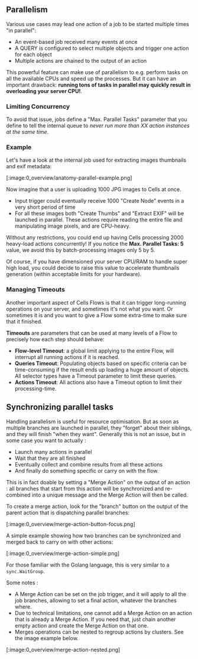 ## Parallelism

Various use cases may lead one action of a job to be started multiple times "in parallel": 

- An event-based job received many events at once
- A QUERY is configured to select multiple objects and trigger one action for each object
- Multiple actions are chained to the output of an action

This powerful feature can make use of parallelism to e.g. perform tasks on all the available CPUs and speed up the processes. But it can have an important drawback: **running tons of tasks in parallel may quickly result in overloading your server CPU!**.

### Limiting Concurrency

To avoid that issue, jobs define a "Max. Parallel Tasks" parameter that you define to tell the internal queue to _never run more than XX action instances at the same time_.  

### Example

Let's have a look at the internal job used for extracting images thumbnails and exif metadata: 

[:image:0_overview/anatomy-parallel-example.png]

Now imagine that a user is uploading 1000 JPG images to Cells at once. 

 - Input trigger could eventually receive 1000 "Create Node" events in a very short period of time
 - For all these images both "Create Thumbs" and "Extract EXIF" will be launched in parallel. These actions require reading the entire file and manipulating image pixels, and are CPU-heavy. 

Without any restrictions, you could end up having Cells processing 2000 heavy-load actions concurrently!
If you notice the **Max. Parallel Tasks: 5** value, we avoid this by batch-processing images only 5 by 5.

Of course, if you have dimensioned your server CPU/RAM to handle super high load, you could decide to raise this value to accelerate thumbnails generation (within acceptable limits for your hardware).

### Managing Timeouts

Another important aspect of Cells Flows is that it can trigger long-running operations on your server, and sometimes it's not what you want. Or sometimes it is and you want to give a Flow some extra-time to make sure that it finished. 

**Timeouts** are parameters that can be used at many levels of a Flow to precisely how each step should behave: 

 - **Flow-level Timeout**: a global limit applying to the entire Flow, will interrupt all running actions if it is reached.
 - **Queries Timeout**: Populating objects based on specific criteria can be time-consuming if the result ends up loading a huge amount of objects. All selector types have a Timeout parameter to limit these queries.
 - **Actions Timeout**: All actions also have a Timeout option to limit their processing-time.

## Synchronizing parallel tasks

Handling parallelism is useful for resource optimisation. But as soon as multiple branches are launched in parallel, they "forget" about their siblings, and they will finish "when they want". Generally this is not an issue, but in some case you want to actually :

- Launch many actions in parallel
- Wait that they are all finished
- Eventually collect and combine results from all these actions
- And finally do something specific or carry on with the flow. 

This is in fact doable by setting a "Merge Action" on the output of an action : all branches that start from this action will be synchronized and re-combined into a unique message and the Merge Action will then be called. 

To create a merge action, look for the "branch" button on the output of the parent action that is dispatching parallel branches:

[:image:0_overview/merge-action-button-focus.png]

A simple example showing how two branches can be synchronized and merged back to carry on with other actions:

[:image:0_overview/merge-action-simple.png]

For those familiar with the Golang language, this is very similar to a `sync.WaitGroup`.

Some notes : 

- A Merge Action can be set on the job trigger, and it will apply to all the job branches, allowing to set a final action, whatever the branches where.
- Due to technical limitations, one cannot add a Merge Action on an action that is already a Merge Action. If you need that, just chain another empty action and create the Merge Action on that one.
- Merges operations can be nested to regroup actions by clusters. See the image example below.

[:image:0_overview/merge-action-nested.png]
